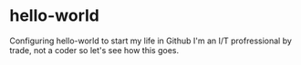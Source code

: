 # hello-world
Configuring hello-world to start my life in Github
I'm an I/T profressional by trade, not a coder so let's see how this goes.
